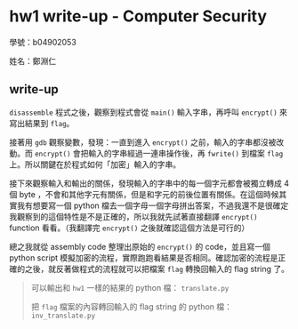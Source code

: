# hw1 write-up - Computer Security

學號：b04902053

姓名：鄭淵仁

## write-up

`disassemble` 程式之後，觀察到程式會從 `main()` 輸入字串，再呼叫 `encrypt()` 來寫出結果到 `flag`。

接著用 `gdb` 觀察變數，發現：一直到進入 `encrypt()` 之前，輸入的字串都沒被改動。而 `encrypt()` 會把輸入的字串經過一連串操作後，再 `fwrite()` 到檔案 `flag` 上。所以關鍵在於程式如何「加密」輸入的字串。

接下來觀察輸入和輸出的關係，發現輸入的字串中的每一個字元都會被獨立轉成 4 個 byte ，不會和其他字元有關係，但是和字元的前後位置有關係。在這個時候其實我有想要寫一個 python 檔去一個字母一個字母拼出答案，不過我還不是很確定我觀察到的這個特性是不是正確的，所以我就先試著直接翻譯 `encrypt()` function 看看。（我翻譯完 `encrypt()` 之後就確認這個方法是可行的）

總之我就從 assembly code 整理出原始的 `encrypt()` 的 code，並且寫一個 python script 模擬加密的流程，實際跑跑看結果是否相同。確認加密的流程是正確的之後，就反著做程式的流程就可以把檔案 `flag` 轉換回輸入的 flag string 了。

> 可以輸出和 `hw1` 一樣的結果的 python 檔： `translate.py`
>
> 把 `flag` 檔案的內容轉回輸入的 flag string 的 python 檔：`inv_translate.py`